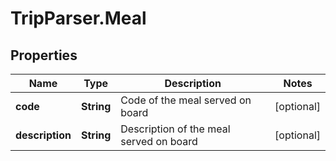 # TripParser.Meal

## Properties

Name | Type | Description | Notes
------------ | ------------- | ------------- | -------------
**code** | **String** | Code of the meal served on board | [optional] 
**description** | **String** | Description of the meal served on board | [optional] 


